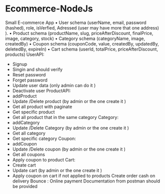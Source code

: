 # Ecommerce-NodeJs
Small E-commerce App
• User schema (userName, email, password (hashed), role, isVerfied, Adressed (user may have
more that one address) ).
• Product schema (productName, slug, priceAfterDiscount, finalPrice, image, category, stock)
• Category schema (categoryName, image, createdBy)
• Coupon schema (couponCode, value, createdBy, updatedBy, deletedBy, expireIn)
• Cart schema (userId, totalPrice, priceAfterDiscount, products)
UserAPI:
- Signup
- Singin and should verify
- Reset password
- Forget password
- Update user data (only admin can do it )
- Deactivate user
ProductAPI:
- addProduct
- Update /Delete product (by admin or the one create it )
- Get all product with paginate
- Get specific product
- Get all product that in the same category
Category:
- addCategory
- Update /Delete Category (by admin or the one create it )
- Get all category
- Get specific category
Coupon:
- addCoupon
- Update /Delete coupon (by admin or the one create it )
- Get all coupons
- Apply coupon to product
Cart:
- Create cart
- Update cart (by admin or the one create it )
- Apply coupon on cart if not applied to products
Create order cash on delivery
Bounce : Online payment
Documentation from postman should be provided
